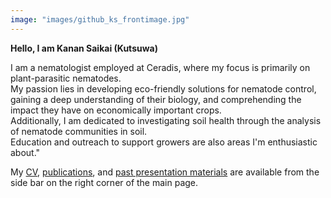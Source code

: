 ```yaml
---
image: "images/github_ks_frontimage.jpg"
---
```


**Hello, I am Kanan Saikai (Kutsuwa)**  

I am a nematologist employed at Ceradis, where my focus is primarily on plant-parasitic nematodes.  
My passion lies in developing eco-friendly solutions for nematode control, gaining a deep understanding of their biology, and comprehending the impact they have on economically important crops.  
Additionally, I am dedicated to investigating soil health through the analysis of nematode communities in soil.  
Education and outreach to support growers are also areas I'm enthusiastic about."

My [CV](./cv/), [publications](./publication/), and [past presentation materials](./material/) are available from the side bar on the right corner of the main page.
 
